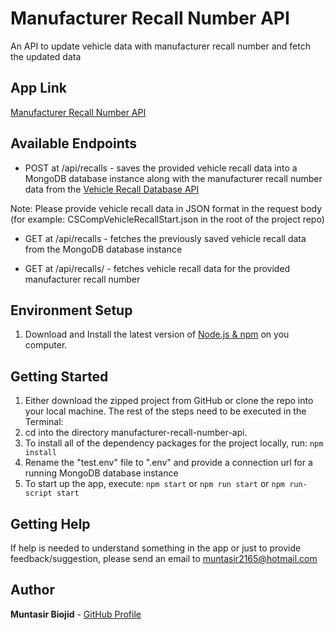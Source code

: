 # Manufacturer Recall Number API

An API to update vehicle data with manufacturer recall number and fetch the updated data

## App Link

[Manufacturer Recall Number API](TBD)

## Available Endpoints

- POST at /api/recalls - saves the provided vehicle recall data into a MongoDB database instance along with the manufacturer recall number data from the [Vehicle Recall Database API](https://open.canada.ca/data/en/dataset/1ec92326-47ef-4110-b7ca-959fab03f96d)

Note: Please provide vehicle recall data in JSON format in the request body (for example: CSCompVehicleRecallStart.json in the root of the project repo)

- GET at /api/recalls - fetches the previously saved vehicle recall data from the MongoDB database instance

- GET at /api/recalls/<manufacturerRecallNumber> - fetches vehicle recall data for the provided manufacturer recall number

## Environment Setup

1. Download and Install the latest version of [Node.js & npm](https://nodejs.org/en/download/) on you computer.

## Getting Started

1. Either download the zipped project from GitHub or clone the repo into your local machine.
   The rest of the steps need to be executed in the Terminal:
2. cd into the directory manufacturer-recall-number-api.
3. To install all of the dependency packages for the project locally, run: `npm install`
4. Rename the "test.env" file to ".env" and provide a connection url for a running MongoDB database instance
5. To start up the app, execute: `npm start` or `npm run start` or `npm run-script start`

## Getting Help

If help is needed to understand something in the app or just to provide feedback/suggestion, please send an email to muntasir2165@hotmail.com

## Author

**Muntasir Biojid** - [GitHub Profile](https://github.com/muntasir2165)

